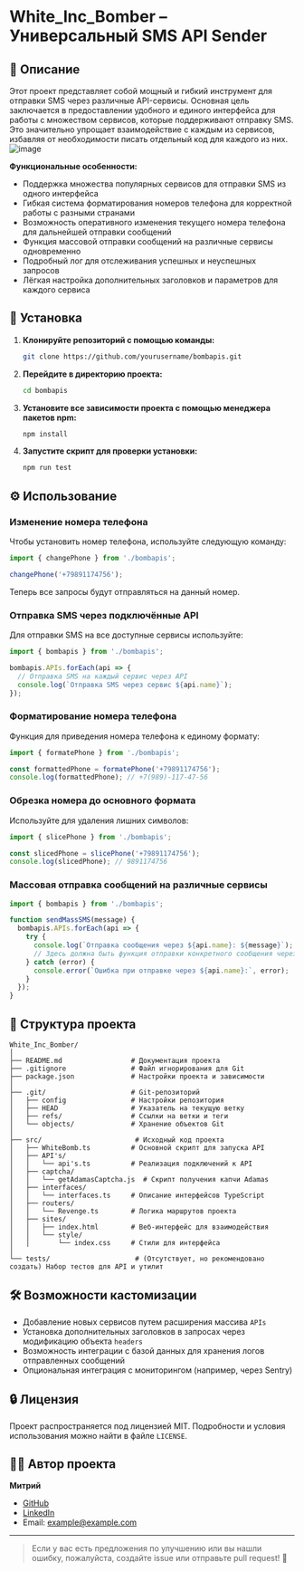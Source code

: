 # White_Inc_Bomber – Универсальный SMS API Sender

## 📖 Описание

Этот проект представляет собой мощный и гибкий инструмент для отправки SMS через различные API-сервисы. Основная цель заключается в предоставлении удобного и единого интерфейса для работы с множеством сервисов, которые поддерживают отправку SMS. Это значительно упрощает взаимодействие с каждым из сервисов, избавляя от необходимости писать отдельный код для каждого из них.
![image](https://github.com/user-attachments/assets/f507e941-1455-4800-a17e-000e28f1a9f8)

**Функциональные особенности:**
- Поддержка множества популярных сервисов для отправки SMS из одного интерфейса
- Гибкая система форматирования номеров телефона для корректной работы с разными странами
- Возможность оперативного изменения текущего номера телефона для дальнейшей отправки сообщений
- Функция массовой отправки сообщений на различные сервисы одновременно
- Подробный лог для отслеживания успешных и неуспешных запросов
- Лёгкая настройка дополнительных заголовков и параметров для каждого сервиса

## 🚀 Установка

1. **Клонируйте репозиторий с помощью команды:**
   ```bash
   git clone https://github.com/yourusername/bombapis.git
   ```

2. **Перейдите в директорию проекта:**
   ```bash
   cd bombapis
   ```

3. **Установите все зависимости проекта с помощью менеджера пакетов npm:**
   ```bash
   npm install
   ```

4. **Запустите скрипт для проверки установки:**
   ```bash
   npm run test
   ```

## ⚙️ Использование

### Изменение номера телефона
Чтобы установить номер телефона, используйте следующую команду:
```ts
import { changePhone } from './bombapis';

changePhone('+79891174756');
```
Теперь все запросы будут отправляться на данный номер.

### Отправка SMS через подключённые API
Для отправки SMS на все доступные сервисы используйте:
```ts
import { bombapis } from './bombapis';

bombapis.APIs.forEach(api => {
  // Отправка SMS на каждый сервис через API
  console.log(`Отправка SMS через сервис ${api.name}`);
});
```

### Форматирование номера телефона
Функция для приведения номера телефона к единому формату:
```ts
import { formatePhone } from './bombapis';

const formattedPhone = formatePhone('+79891174756');
console.log(formattedPhone); // +7(989)-117-47-56
```

### Обрезка номера до основного формата
Используйте для удаления лишних символов:
```ts
import { slicePhone } from './bombapis';

const slicedPhone = slicePhone('+79891174756');
console.log(slicedPhone); // 9891174756
```

### Массовая отправка сообщений на различные сервисы
```ts
import { bombapis } from './bombapis';

function sendMassSMS(message) {
  bombapis.APIs.forEach(api => {
    try {
      console.log(`Отправка сообщения через ${api.name}: ${message}`);
      // Здесь должна быть функция отправки конкретного сообщения через API
    } catch (error) {
      console.error(`Ошибка при отправке через ${api.name}:`, error);
    }
  });
}
```

## 📂 Структура проекта
```
White_Inc_Bomber/
│
├── README.md                 # Документация проекта
├── .gitignore                # Файл игнорирования для Git
├── package.json              # Настройки проекта и зависимости
│
├── .git/                     # Git-репозиторий
│   ├── config                # Настройки репозитория
│   ├── HEAD                  # Указатель на текущую ветку
│   ├── refs/                 # Ссылки на ветки и теги
│   └── objects/              # Хранение объектов Git
│
├── src/                       # Исходный код проекта
│   ├── WhiteBomb.ts          # Основной скрипт для запуска API
│   ├── API's/
│   │   └── api's.ts          # Реализация подключений к API
│   ├── captcha/
│   │   └── getAdamasCaptcha.js  # Скрипт получения капчи Adamas
│   ├── interfaces/
│   │   └── interfaces.ts     # Описание интерфейсов TypeScript
│   ├── routers/
│   │   └── Revenge.ts        # Логика маршрутов проекта
│   ├── sites/
│   │   ├── index.html        # Веб-интерфейс для взаимодействия
│   │   └── style/
│   │       └── index.css     # Стили для интерфейса
│
└── tests/                     # (Отсутствует, но рекомендовано создать) Набор тестов для API и утилит
```

## 🛠️ Возможности кастомизации

- Добавление новых сервисов путем расширения массива `APIs`
- Установка дополнительных заголовков в запросах через модификацию объекта `headers`
- Возможность интеграции с базой данных для хранения логов отправленных сообщений
- Опциональная интеграция с мониторингом (например, через Sentry)

## 🔒 Лицензия
Проект распространяется под лицензией MIT. Подробности и условия использования можно найти в файле `LICENSE`.

## 👨‍💻 Автор проекта
**Митрий**
- [GitHub](https://github.com/Fanzholl)
- [LinkedIn](#)
- Email: example@example.com

---

> Если у вас есть предложения по улучшению или вы нашли ошибку, пожалуйста, создайте issue или отправьте pull request! 🚀

